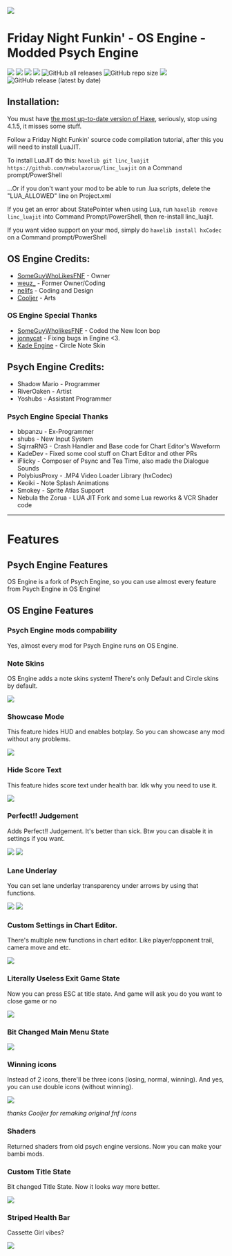 ![](https://media.discordapp.net/attachments/969211146412363828/980124443164672000/23336ff517a80f27.png?width=1101&height=701)
# Friday Night Funkin' - OS Engine - Modded Psych Engine 
![](https://img.shields.io/github/issues/notweuz/FNF-OSEngine) ![](https://img.shields.io/github/forks/notweuz/FNF-OSEngine) ![](https://img.shields.io/github/stars/notweuz/FNF-OSEngine) ![](https://img.shields.io/github/license/notweuz/FNF-OSEngine) ![GitHub all releases](https://img.shields.io/github/downloads/notweuz/FNF-OSEngine/total) ![GitHub repo size](https://img.shields.io/github/repo-size/notweuz/FNF-OSEngine) ![](https://img.shields.io/github/contributors/notweuz/FNF-OSEngine) ![GitHub release (latest by date)](https://img.shields.io/github/downloads/notweuz/FNF-OSEngine/latest/total)

## Installation:
You must have [the most up-to-date version of Haxe](https://haxe.org/download/), seriously, stop using 4.1.5, it misses some stuff.

Follow a Friday Night Funkin' source code compilation tutorial, after this you will need to install LuaJIT.

To install LuaJIT do this: `haxelib git linc_luajit https://github.com/nebulazorua/linc_luajit` on a Command prompt/PowerShell

...Or if you don't want your mod to be able to run .lua scripts, delete the "LUA_ALLOWED" line on Project.xml

If you get an error about StatePointer when using Lua, run `haxelib remove linc_luajit` into Command Prompt/PowerShell, then re-install linc_luajit.

If you want video support on your mod, simply do `haxelib install hxCodec` on a Command prompt/PowerShell

## OS Engine Credits:
* [SomeGuyWhoLikesFNF](https://github.com/SomeGuyWhoLovesCoding) - Owner
* [weuz_](https://github.com/notweuz) - Former Owner/Coding
* [nelifs](https://github.com/nelifs) - Coding and Design
* [Cooljer](https://github.com/cooljer) - Arts

### OS Engine Special Thanks
* [SomeGuyWholikesFNF](https://github.com/SomeGuyWhoLovesCoding) - Coded the New Icon bop
* [jonnycat](https://github.com/McJonnycat) - Fixing bugs in Engine <3.
* [Kade Engine](https://gamebanana.com/mods/44291) - Circle Note Skin

## Psych Engine Credits:
* Shadow Mario - Programmer
* RiverOaken - Artist
* Yoshubs - Assistant Programmer

### Psych Engine Special Thanks
* bbpanzu - Ex-Programmer
* shubs - New Input System
* SqirraRNG - Crash Handler and Base code for Chart Editor's Waveform
* KadeDev - Fixed some cool stuff on Chart Editor and other PRs
* iFlicky - Composer of Psync and Tea Time, also made the Dialogue Sounds
* PolybiusProxy - .MP4 Video Loader Library (hxCodec)
* Keoiki - Note Splash Animations
* Smokey - Sprite Atlas Support
* Nebula the Zorua - LUA JIT Fork and some Lua reworks & VCR Shader code
_____________________________________

# Features

## Psych Engine Features

OS Engine is a fork of Psych Engine, so you can use almost every feature from Psych Engine in OS Engine!

## OS Engine Features

### Psych Engine mods compability
Yes, almost every mod for Psych Engine runs on OS Engine.

### Note Skins
OS Engine adds a note skins system! There's only Default and Circle skins by default.

![](https://media.discordapp.net/attachments/969211146412363828/969211181728399420/unknown.png)

### Showcase Mode
This feature hides HUD and enables botplay. So you can showcase any mod without any problems.

![](https://media.discordapp.net/attachments/969211146412363828/969211657307951104/unknown.png)

### Hide Score Text
This feature hides score text under health bar. Idk why you need to use it.

![](https://media.discordapp.net/attachments/969211146412363828/969211797993299979/unknown.png)

### Perfect!! Judgement
Adds Perfect!! Judgement. It's better than sick. Btw you can disable it in settings if you want.

![](https://media.discordapp.net/attachments/969211146412363828/969213039230455838/unknown.png)
![](https://media.discordapp.net/attachments/969211146412363828/969212313410351134/unknown.png?width=1440&height=190)

### Lane Underlay
You can set lane underlay transparency under arrows by using that functions.

![](https://media.discordapp.net/attachments/969211146412363828/969212761605296198/unknown.png?width=465&height=676)
![](https://media.discordapp.net/attachments/969211146412363828/969212421887635546/unknown.png?width=1440&height=326)

### Custom Settings in Chart Editor.
There's multiple new functions in chart editor. Like player/opponent trail, camera move and etc.

![](https://media.discordapp.net/attachments/969211146412363828/969213936924774430/unknown.png)

### Literally Useless Exit Game State
Now you can press ESC at title state. And game will ask you do you want to close game or no

![](https://media.discordapp.net/attachments/969211146412363828/969214715702177812/unknown.png?width=1202&height=676)

### Bit Changed Main Menu State

![](https://media.discordapp.net/attachments/969211146412363828/969214974369099807/unknown.png)

### Winning icons 
Instead of 2 icons, there'll be three icons (losing, normal, winning). And yes, you can use double icons (without winning).

![](https://github.com/weuz-github/FNF-OSEngine/blob/main/assets/preload/images/icons/icon-bf.png?raw=true)

*thanks Cooljer for remaking original fnf icons*

### Shaders
Returned shaders from old psych engine versions. Now you can make your bambi mods.

### Custom Title State
Bit changed Title State. Now it looks way more better.

![](https://media.discordapp.net/attachments/969211146412363828/969215626126196797/unknown.png?width=1202&height=676)

### Striped Health Bar
Cassette Girl vibes?

![](https://media.discordapp.net/attachments/969211146412363828/969218236950397038/unknown.png)
